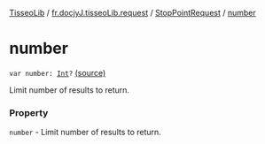 [TisseoLib](../../index.md) / [fr.docjyJ.tisseoLib.request](../index.md) / [StopPointRequest](index.md) / [number](./number.md)

# number

`var number: `[`Int`](https://kotlinlang.org/api/latest/jvm/stdlib/kotlin/-int/index.html)`?` [(source)](https://github.com/docjyJ/TisseoLib/tree/master/src/main/kotlin/fr/docjyJ/tisseoLib/request/StopPointRequest.kt#L31)

Limit number of results to return.

### Property

`number` - Limit number of results to return.